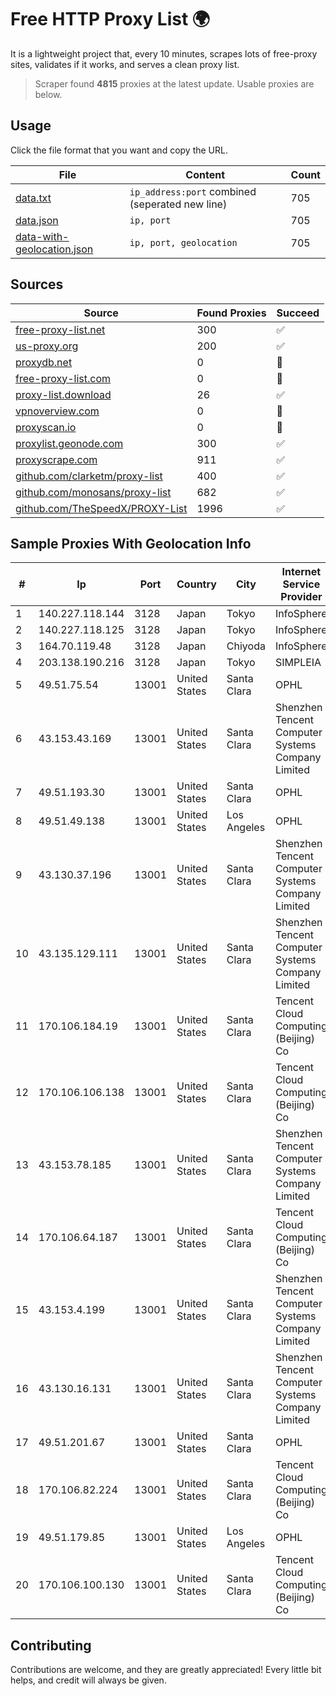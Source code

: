 
# Free HTTP Proxy List 🌍

It is a lightweight project that, every 10 minutes, scrapes lots of free-proxy sites, validates if it works, and serves a clean proxy list.


> Scraper found **4815** proxies at the latest update. Usable proxies are below.

## Usage

Click the file format that you want and copy the URL.


|File|Content|Count|
|----|-------|-----|
|[data.txt](https://raw.githubusercontent.com/themiralay/Proxy-List-World/master/data.txt)|`ip_address:port` combined (seperated new line)|705|
|[data.json](https://raw.githubusercontent.com/themiralay/Proxy-List-World/master/data.json)|`ip, port`|705|
|[data-with-geolocation.json](https://raw.githubusercontent.com/themiralay/Proxy-List-World/master/data-with-geolocation.json)|`ip, port, geolocation`|705|

## Sources

|Source|Found Proxies|Succeed|
|------|-------------|-------|
|[free-proxy-list.net](https://free-proxy-list.net)|300|✅|
|[us-proxy.org](https://www.us-proxy.org)|200|✅|
|[proxydb.net](http://proxydb.net)|0|🚫|
|[free-proxy-list.com](https://free-proxy-list.com/?page=&port=&type%5B%5D=http&type%5B%5D=https&up_time=0&search=Search)|0|🚫|
|[proxy-list.download](https://www.proxy-list.download/HTTP)|26|✅|
|[vpnoverview.com](https://vpnoverview.com/privacy/anonymous-browsing/free-proxy-servers)|0|🚫|
|[proxyscan.io](https://www.proxyscan.io)|0|🚫|
|[proxylist.geonode.com](https://proxylist.geonode.com/api/proxy-list?limit=300&page=1&sort_by=lastChecked&sort_type=desc&protocols=http,https)|300|✅|
|[proxyscrape.com](https://api.proxyscrape.com/v2/?request=displayproxies&protocol=http&timeout=10000&country=all&ssl=all&anonymity=all)|911|✅|
|[github.com/clarketm/proxy-list](https://raw.githubusercontent.com/clarketm/proxy-list/master/proxy-list-raw.txt)|400|✅|
|[github.com/monosans/proxy-list](https://raw.githubusercontent.com/monosans/proxy-list/main/proxies/http.txt)|682|✅|
|[github.com/TheSpeedX/PROXY-List](https://raw.githubusercontent.com/TheSpeedX/PROXY-List/master/http.txt)|1996|✅|


## Sample Proxies With Geolocation Info

|#|Ip|Port|Country|City|Internet Service Provider|
|-|--|----|-------|----|-------------------------|
|1|140.227.118.144|3128|Japan|Tokyo|InfoSphere|
|2|140.227.118.125|3128|Japan|Tokyo|InfoSphere|
|3|164.70.119.48|3128|Japan|Chiyoda|InfoSphere|
|4|203.138.190.216|3128|Japan|Tokyo|SIMPLEIA|
|5|49.51.75.54|13001|United States|Santa Clara|OPHL|
|6|43.153.43.169|13001|United States|Santa Clara|Shenzhen Tencent Computer Systems Company Limited|
|7|49.51.193.30|13001|United States|Santa Clara|OPHL|
|8|49.51.49.138|13001|United States|Los Angeles|OPHL|
|9|43.130.37.196|13001|United States|Santa Clara|Shenzhen Tencent Computer Systems Company Limited|
|10|43.135.129.111|13001|United States|Santa Clara|Shenzhen Tencent Computer Systems Company Limited|
|11|170.106.184.19|13001|United States|Santa Clara|Tencent Cloud Computing (Beijing) Co|
|12|170.106.106.138|13001|United States|Santa Clara|Tencent Cloud Computing (Beijing) Co|
|13|43.153.78.185|13001|United States|Santa Clara|Shenzhen Tencent Computer Systems Company Limited|
|14|170.106.64.187|13001|United States|Santa Clara|Tencent Cloud Computing (Beijing) Co|
|15|43.153.4.199|13001|United States|Santa Clara|Shenzhen Tencent Computer Systems Company Limited|
|16|43.130.16.131|13001|United States|Santa Clara|Shenzhen Tencent Computer Systems Company Limited|
|17|49.51.201.67|13001|United States|Santa Clara|OPHL|
|18|170.106.82.224|13001|United States|Santa Clara|Tencent Cloud Computing (Beijing) Co|
|19|49.51.179.85|13001|United States|Los Angeles|OPHL|
|20|170.106.100.130|13001|United States|Santa Clara|Tencent Cloud Computing (Beijing) Co|



## Contributing

Contributions are welcome, and they are greatly appreciated! Every
little bit helps, and credit will always be given.

